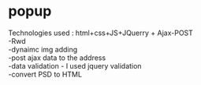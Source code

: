 # popup
 Technologies used : html+css+JS+JQuerry + Ajax-POST <br/>
   -Rwd <br/>
   -dynaimc img adding <br/>
   -post ajax data to the address <br/>
   -data validation - I used jquery validation <br/>
   -convert PSD to HTML

